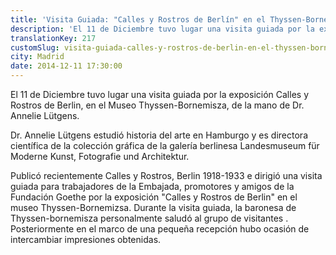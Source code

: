 ```yaml
---
title: 'Visita Guiada: "Calles y Rostros de Berlín" en el Thyssen-Bornemisza'
description: 'El 11 de Diciembre tuvo lugar una visita guiada por la exposición Calles y Rostros de Berlin, en el Museo Thyssen-Bornemisza, de la mano de Dr. Annelie Lütgens.'
translationKey: 217
customSlug: visita-guiada-calles-y-rostros-de-berlin-en-el-thyssen-bornemisza
city: Madrid
date: 2014-12-11 17:30:00
---
```


El 11 de Diciembre tuvo lugar una visita guiada por la exposición Calles y Rostros de Berlin, en el Museo Thyssen-Bornemisza, de la mano de Dr. Annelie Lütgens.

Dr. Annelie Lütgens estudió historia del arte en Hamburgo y es directora científica de la colección gráfica de la galería berlinesa Landesmuseum für Moderne Kunst, Fotografie und Architektur.

Publicó recientemente Calles y Rostros, Berlin 1918-1933 e dirigió una visita guiada para trabajadores de la Embajada, promotores y amigos de la Fundación Goethe por la exposición "Calles y Rostros de Berlin" en el museo Thyssen-Bornemizsa. Durante la visita guiada, la baronesa de Thyssen-bornemisza personalmente saludó al grupo de visitantes . Posteriormente en el marco de una pequeña recepción hubo ocasión de intercambiar impresiones obtenidas.
